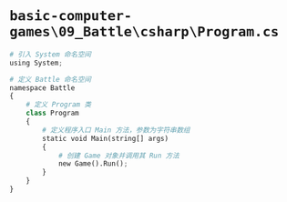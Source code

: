 # `basic-computer-games\09_Battle\csharp\Program.cs`

```py
# 引入 System 命名空间
using System;

# 定义 Battle 命名空间
namespace Battle
{
    # 定义 Program 类
    class Program
    {
        # 定义程序入口 Main 方法，参数为字符串数组
        static void Main(string[] args)
        {
            # 创建 Game 对象并调用其 Run 方法
            new Game().Run();
        }
    }
}
```